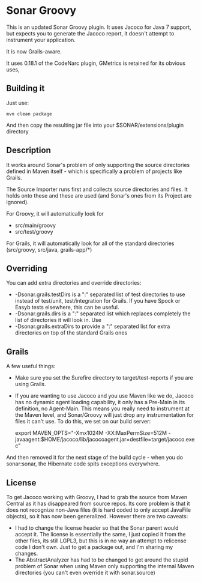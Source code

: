 Sonar Groovy
============

This is an updated Sonar Groovy plugin. It uses Jacoco for Java 7 support, but expects you to generate the Jacoco report, it doesn't attempt to instrument your application.

It is now Grails-aware.

It uses 0.18.1 of the CodeNarc plugin, GMetrics is retained for its obvious uses,

Building it
-----------

Just use:

    mvn clean package

And then copy the resulting jar file into your  $SONAR/extensions/plugin directory


Description
-----------

It works around Sonar's problem of only supporting the source directories defined in Maven itself - which is specifically a problem of projects like Grails.

The Source Importer runs first and collects source directories and files. It holds onto these and these are used (and Sonar's ones from its Project are ignored).

For Groovy, it will automatically look for

 * src/main/groovy
 * src/test/groovy

For Grails, it will automatically look for all of the standard directories (src/groovy, src/java, grails-app/*)

Overriding
----------

You can add extra directories and override directories:

* -Dsonar.grails.testDirs is a ":" separated list of test directories to use instead of test/unit, test/integration for Grails. If you have Spock or Easyb tests elsewhere, this can be useful.
* -Dsonar.grails.dirs is a ":" separated list which replaces completely the list of directories it will look in. Use
* -Dsonar.grails.extraDirs to provide a ":" separated list for extra directories on top of the standard Grails ones

Grails
------

A few useful things:

* Make sure you set the Surefire directory to target/test-reports if you are using Grails.
* If you are wanting to use Jacoco and you use Maven like we do, Jacoco has no dynamic agent loading capability, it only has a Pre-Main in its definition, no Agent-Main. This means you really need to instrument at the Maven level,
and Sonar/Groovy will just drop any instrumentation for files it can't use. To do this, we set on our build server:

    export MAVEN_OPTS="-Xmx1024M -XX:MaxPermSize=512M -javaagent:$HOME/jacoco/lib/jacocoagent.jar=destfile=target/jacoco.exec"

And then removed it for the next stage of the build cycle - when you do sonar:sonar, the Hibernate code spits exceptions everywhere.

License
-------
 To get Jacoco working with Groovy, I had to grab the source from Maven Central as it has disappeared from source repos. Its core problem is that it does not recognize non-Java files (it is hard coded to only accept JavaFile objects),
 so it has now been generalized. However there are two caveats:

 * I had to change the license header so that the Sonar parent would accept it. The license is essentially the same, I just copied it from the other files, its still LGPL3, but this is in no way an attempt to relicense code I don't
 own. Just to get a package out, and I'm sharing my changes.
 * The AbstractAnalyzer has had to be changed to get around the stupid problem of Sonar when using Maven only supporting the internal Maven directories (you can't even override it with sonar.source)


